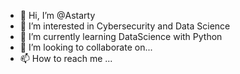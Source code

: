 - 👋 Hi, I’m @Astarty
- 👀 I’m interested in Cybersecurity and Data Science
- 🌱 I’m currently learning DataScience with Python
- 💞️ I’m looking to collaborate on...
- 📫 How to reach me ...

<!---
Astarty/Astarty is a ✨ special ✨ repository because its `README.md` (this file) appears on your GitHub profile.
You can click the Preview link to take a look at your changes.
--->

